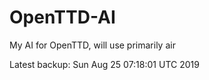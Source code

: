# OpenTTD-AI
My AI for OpenTTD, will use primarily air

Latest backup: Sun Aug 25 07:18:01 UTC 2019
